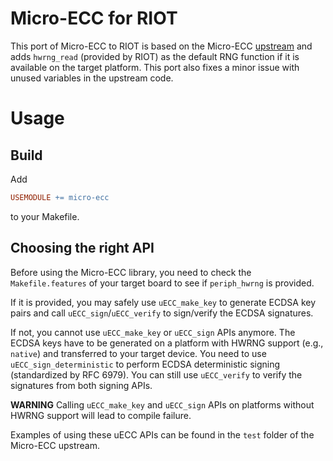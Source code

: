 # Micro-ECC for RIOT

This port of Micro-ECC to RIOT is based on the Micro-ECC
[upstream](https://github.com/kmackay/micro-ecc) and adds `hwrng_read`
(provided by RIOT) as the default RNG function if it is available on the target
platform. This port also fixes a minor issue with unused variables in the
upstream code.

# Usage

## Build

Add
```Makefile
USEMODULE += micro-ecc
```
to your Makefile.

## Choosing the right API

Before using the Micro-ECC library, you need to check the `Makefile.features`
of your target board to see if `periph_hwrng` is provided.

If it is provided, you may safely use `uECC_make_key` to generate ECDSA key
pairs and call `uECC_sign`/`uECC_verify` to sign/verify the ECDSA signatures.

If not, you cannot use `uECC_make_key` or `uECC_sign` APIs anymore. The ECDSA
keys have to be generated on a platform with HWRNG support (e.g., `native`) and
transferred to your target device. You need to use `uECC_sign_deterministic` to
perform ECDSA deterministic signing (standardized by RFC 6979). You can still
use `uECC_verify` to verify the signatures from both signing APIs.

**WARNING** Calling `uECC_make_key` and `uECC_sign` APIs on platforms without
HWRNG support will lead to compile failure.

Examples of using these uECC APIs can be found in the `test` folder of the
Micro-ECC upstream.
